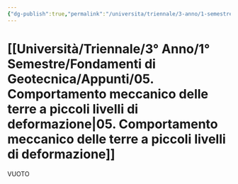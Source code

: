 ```yaml
---
{"dg-publish":true,"permalink":"/universita/triennale/3-anno/1-semestre/fondamenti-di-geotecnica/appunti/05-comportamento-meccanico-delle-terre-a-piccoli-livelli-di-deformazione/"}
---
```


# [[Università/Triennale/3° Anno/1° Semestre/Fondamenti di Geotecnica/Appunti/05. Comportamento meccanico delle terre a piccoli livelli di deformazione\|05. Comportamento meccanico delle terre a piccoli livelli di deformazione]]

VUOTO

